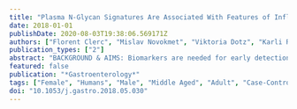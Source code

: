 ```yaml
---
title: "Plasma N-Glycan Signatures Are Associated With Features of Inflammatory Bowel Diseases"
date: 2018-01-01
publishDate: 2020-08-03T19:38:06.569171Z
authors: ["Florent Clerc", "Mislav Novokmet", "Viktoria Dotz", "Karli R. Reiding", "Noortje de Haan", "Guinevere S. M. Kammeijer", "Hans Dalebout", "Marco R. Bladergroen", "Frano Vukovic", "Erdmann Rapp", "IBD-BIOM Consortium", "Stephan R. Targan", "Gildardo Barron", "Natalia Manetti", "Anna Latiano", "Dermot P. B. McGovern", "Vito Annese", "Gordan Lauc", "Manfred Wuhrer"]
publication_types: ["2"]
abstract: "BACKGROUND & AIMS: Biomarkers are needed for early detection of Crohn's disease (CD) and ulcerative colitis (UC) or to predict patient outcomes. Glycosylation is a common and complex posttranslational modification of proteins that affects their structure and activity. We compared plasma N-glycosylation profiles between patients with CD or UC and healthy individuals (controls). METHODS: We analyzed the total plasma N-glycomes of 2635 patients with inflammatory bowel diseases and 996 controls by mass spectrometry with a linkage-specific sialic acid derivatization technique. Plasma samples were acquired from 2 hospitals in Italy (discovery cohort, 1989 patients with inflammatory bowel disease [IBD] and 570 controls) and 1 medical center in the United States (validation cohort, 646 cases of IBD and 426 controls). Sixty-three glycoforms met our criteria for relative quantification and were extracted from the raw data with the software MassyTools. Common features shared by the glycan compositions were combined in 78 derived traits, including the number of antennae of complex-type glycans and levels of fucosylation, bisection, galactosylation, and sialylation. Associations of plasma N-glycomes with age, sex, CD, UC, and IBD-related parameters such as disease location, surgery and medication, level of C-reactive protein, and sedimentation rate were tested by linear and logistic regression. RESULTS: Plasma samples from patients with IBD had a higher abundance of large-size glycans compared with controls, a decreased relative abundance of hybrid and high-mannose structures, lower fucosylation, lower galactosylation, and higher sialylation (α2,3- and α2,6-linked). We could discriminate plasma from patients with CD from that of patients with UC based on higher bisection, lower galactosylation, and higher sialylation (α2,3-linked). Glycosylation patterns were associated with disease location and progression, the need for a more potent medication, and surgery. These results were replicated in a large independent cohort. CONCLUSIONS: We performed high-throughput analysis to compare total plasma N-glycomes of individuals with vs without IBD and to identify patterns associated with disease features and the need for treatment. These profiles might be used in diagnosis and for predicting patients' responses to treatment."
featured: false
publication: "*Gastroenterology*"
tags: ["Female", "Humans", "Male", "Middle Aged", "Adult", "Case-Control Studies", "Colitis", "Ulcerative", "Crohn Disease", "Acute Phase Proteins", "Biomarkers", "Disease Progression", "Glycosylation", "Immunoglobulins", "Logistic Models", "MALDI-TOF-MS", "Molecular Marker", "Polysaccharides", "Protein Processing", "Post-Translational"]
doi: "10.1053/j.gastro.2018.05.030"
---
```


